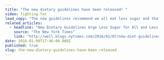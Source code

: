 ```yaml
---
title: "The new dietary guidelines have been released! "
video: fighting-fat
lead_copy: "The new guidelines recommend we all eat less sugar and that males should eat less protein. But should you take their advice with a grain of salt? Watch *Fighting Fat.*"
related_articles:
  - headline: "New Dietary Guidelines Urge Less Sugar for All and Less Protein for Boys and Men"
    source: "The New York Times"
    link: "http://well.blogs.nytimes.com/2016/01/07/new-diet-guidelines-urge-less-sugar-for-all-and-less-meat-for-boys-and-men/?smid=tw-share"
date: 2016-01-08T17:46:00.000Z
published: true
slug: the-new-dietary-guidelines-have-been-released
---
```


